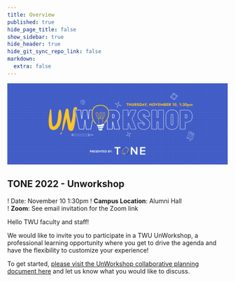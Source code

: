 ```yaml
---
title: Overview
published: true
hide_page_title: false
show_sidebar: true
hide_header: true
hide_git_sync_repo_link: false
markdown:
  extra: false
---
```


![](unworkshop.png)

## TONE 2022 - Unworkshop

! Date: November 10  1:30pm
! **Campus Location**: Alumni Hall  
! **Zoom**: See email invitation for the Zoom link

Hello TWU faculty and staff!

We would like to invite you to participate in a TWU UnWorkshop, a professional learning opportunity where you get to drive the agenda and have the flexibility to customize your experience!

To get started, [please visit the UnWorkshop collaborative planning document here](https://oet.sandcats.io/shared/yHZUq-XVaSZndYFtq_Tcv9g-5nkrsMspskpy-E4EyHs) and let us know what you would like to discuss.
